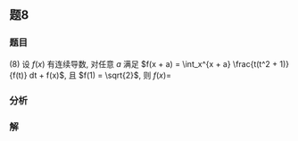 ## 题8
### 题目
(8) 设 $f(x)$ 有连续导数, 对任意 $a$ 满足 $f(x + a) = \int_x^{x + a} \frac{t(t^2 + 1)}{f(t)} dt + f(x)$, 且 $f(1) = \sqrt{2}$, 则 $f(x) =$
### 分析

### 解